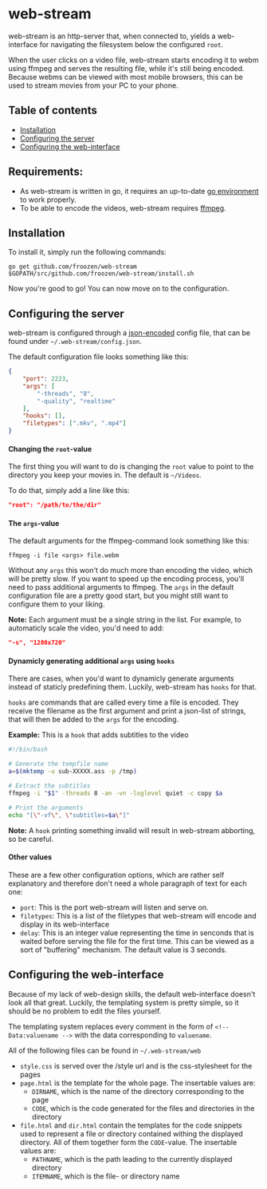 web-stream
==========
web-stream is an http-server that, when connected to, yields a
web-interface for navigating the filesystem below the configured
`root`.

When the user clicks on a video file, web-stream starts encoding
it to webm using ffmpeg and serves the resulting file, while it's
still being encoded. Because webms can be viewed with most mobile
browsers, this can be used to stream movies from your PC to your
phone.

Table of contents
-----------------
- [Installation](#installation)
- [Configuring the server](#configuring-the-server)
- [Configuring the web-interface](#configuring-the-web-interface)

## Requirements:
- As web-stream is written in go, it requires an up-to-date
[go environment](https://golang.org/doc/install) to work properly.
- To be able to encode the videos, web-stream requires
[ffmpeg](https://www.ffmpeg.org/).

## Installation
To install it, simply run the following commands:
```
go get github.com/froozen/web-stream
$GOPATH/src/github.com/froozen/web-stream/install.sh
```
Now you're good to go! You can now move on to the configuration.

## Configuring the server
web-stream is configured through a [json-encoded](http://www.json.org/)
config file, that can be found under `~/.web-stream/config.json`.

The default configuration file looks something like this:
```json
{
    "port": 2223,
    "args": [
        "-threads", "8",
        "-quality", "realtime"
    ],
    "hooks": [],
    "filetypes": [".mkv", ".mp4"]
}
```

#### Changing the `root`-value
The first thing you will want to do is changing the `root` value to
point to the directory you keep your movies in. The default is
`~/Videos`.

To do that, simply add a line like this:
```json
"root": "/path/to/the/dir"
```

#### The `args`-value
The default arguments for the ffmpeg-command look something like this:
```
ffmpeg -i file <args> file.webm
```
Without any `args` this won't do much more than encoding the video, which
will be pretty slow. If you want to speed up the encoding process, you'll
need to pass additional arguments to ffmpeg. The `args` in the default
configuration file are a pretty good start, but you might still want to configure
them to your liking.

**Note:** Each argument must be a single string in the list. For example, to
automaticly scale the video, you'd need to add:
```json
"-s", "1280x720"
```

#### Dynamicly generating additional `args` using `hooks`
There are cases, when you'd want to dynamicly generate arguments instead
of staticly predefining them. Luckily, web-stream has `hooks` for that.

`hooks` are commands that are called every time a file is encoded.
They receive the filename as the first argument and print a json-list
of strings, that will then be added to the `args` for the encoding.

**Example:** This is a `hook` that adds subtitles to the video
```bash
#!/bin/bash

# Generate the tempfile name
a=$(mktemp -u sub-XXXXX.ass -p /tmp)

# Extract the subtitles
ffmpeg -i "$1" -threads 8 -an -vn -loglevel quiet -c copy $a

# Print the arguments
echo "[\"-vf\", \"subtitles=$a\"]"
```

**Note:** A `hook` printing something invalid will result in web-stream
abborting, so be careful.

#### Other values
These are a few other configuration options, which are rather self explanatory
and therefore don't need a whole paragraph of text for each one:
- `port`: This is the port web-stream will listen and serve on.
- `filetypes`: This is a list of the filetypes that web-stream will encode
and display in its web-interface
- `delay`: This is an integer value representing the time in senconds that
is waited before serving the file for the first time. This can be viewed
as a sort of "buffering" mechanism. The default value is 3 seconds.

## Configuring the web-interface
Because of my lack of web-design skills, the default web-interface doesn't look
all that great. Luckily, the templating system is pretty simple, so it should
be no problem to edit the files yourself.

The templating system replaces every comment in the form of `<!-- Data:valuename -->`
with the data corresponding to `valuename`.

All of the following files can be found in `~/.web-stream/web`
- `style.css` is served over the /style url and is the css-stylesheet for the
pages
- `page.html` is the template for the whole page. The insertable values are:
    - `DIRNAME`, which is the name of the directory corresponding to the page
    - `CODE`, which is the code generated for the files and directories in the directory
- `file.html` and `dir.html` contain the templates for the code snippets used
to represent a file or directory contained withing the displayed directory. All
of them together form the `CODE`-value. The insertable values are:
    - `PATHNAME`, which is the path leading to the currently displayed directory
    - `ITEMNAME`, which is the file- or directory name
